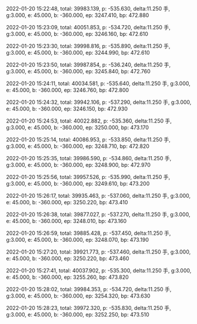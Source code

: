 2022-01-20 15:22:48, total: 39983.139, p: -535.630, delta:11.250 手, g:3.000, e: 45.000, b: -360.000, ep: 3247.410, bp: 472.880

2022-01-20 15:23:09, total: 40051.853, p: -534.720, delta:11.250 手, g:3.000, e: 45.000, b: -360.000, ep: 3246.160, bp: 472.610

2022-01-20 15:23:30, total: 39998.816, p: -535.890, delta:11.250 手, g:3.000, e: 45.000, b: -360.000, ep: 3244.990, bp: 472.610

2022-01-20 15:23:50, total: 39987.854, p: -536.240, delta:11.250 手, g:3.000, e: 45.000, b: -360.000, ep: 3245.840, bp: 472.760

2022-01-20 15:24:11, total: 40034.581, p: -535.640, delta:11.250 手, g:3.000, e: 45.000, b: -360.000, ep: 3246.760, bp: 472.800

2022-01-20 15:24:32, total: 39942.106, p: -537.290, delta:11.250 手, g:3.000, e: 45.000, b: -360.000, ep: 3246.150, bp: 472.930

2022-01-20 15:24:53, total: 40022.882, p: -535.360, delta:11.250 手, g:3.000, e: 45.000, b: -360.000, ep: 3250.000, bp: 473.170

2022-01-20 15:25:14, total: 40086.953, p: -533.850, delta:11.250 手, g:3.000, e: 45.000, b: -360.000, ep: 3248.710, bp: 472.820

2022-01-20 15:25:35, total: 39986.590, p: -534.860, delta:11.250 手, g:3.000, e: 45.000, b: -360.000, ep: 3248.900, bp: 472.970

2022-01-20 15:25:56, total: 39957.526, p: -535.990, delta:11.250 手, g:3.000, e: 45.000, b: -360.000, ep: 3249.610, bp: 473.200

2022-01-20 15:26:17, total: 39935.463, p: -537.060, delta:11.250 手, g:3.000, e: 45.000, b: -360.000, ep: 3250.220, bp: 473.410

2022-01-20 15:26:38, total: 39877.027, p: -537.270, delta:11.250 手, g:3.000, e: 45.000, b: -360.000, ep: 3248.010, bp: 473.160

2022-01-20 15:26:59, total: 39885.428, p: -537.450, delta:11.250 手, g:3.000, e: 45.000, b: -360.000, ep: 3248.070, bp: 473.190

2022-01-20 15:27:20, total: 39921.773, p: -537.460, delta:11.250 手, g:3.000, e: 45.000, b: -360.000, ep: 3250.220, bp: 473.460

2022-01-20 15:27:41, total: 40037.902, p: -535.300, delta:11.250 手, g:3.000, e: 45.000, b: -360.000, ep: 3255.260, bp: 473.820

2022-01-20 15:28:02, total: 39984.353, p: -534.720, delta:11.250 手, g:3.000, e: 45.000, b: -360.000, ep: 3254.320, bp: 473.630

2022-01-20 15:28:23, total: 39972.320, p: -535.830, delta:11.250 手, g:3.000, e: 45.000, b: -360.000, ep: 3252.250, bp: 473.510